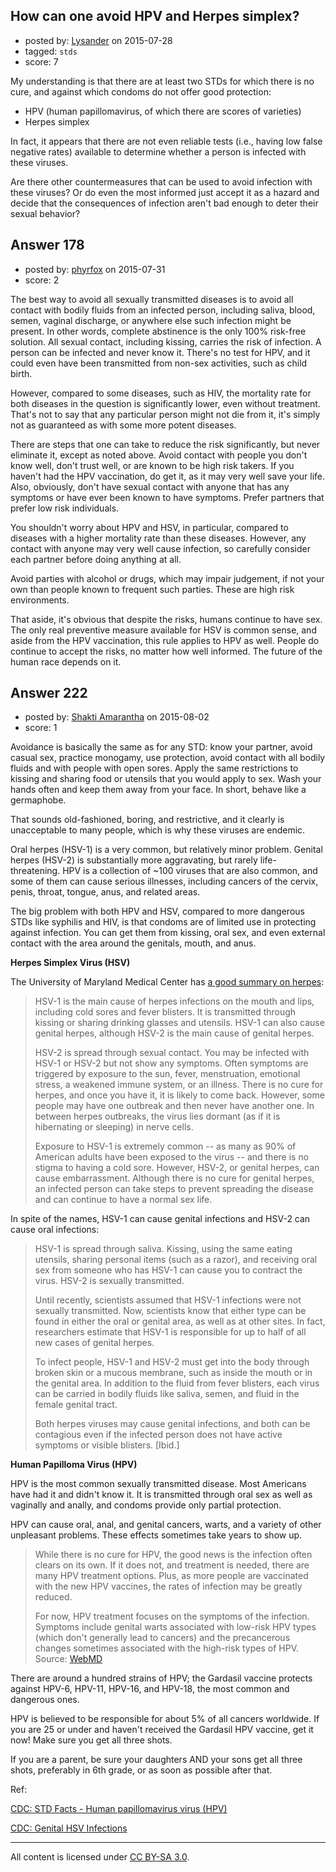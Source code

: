 ## How can one avoid HPV and Herpes simplex?

- posted by: [Lysander](https://stackexchange.com/users/405008/lysander) on 2015-07-28
- tagged: `stds`
- score: 7

My understanding is that there are at least two STDs for which there is no cure, and against which condoms do not offer good protection:

 - HPV (human papillomavirus, of which there are scores of varieties)
 - Herpes simplex

In fact, it appears that there are not even reliable tests (i.e., having low false negative rates) available to determine whether a person is infected with these viruses.

Are there other countermeasures that can be used to avoid infection with these viruses?  Or do even the most informed just accept it as a hazard and decide that the consequences of infection aren't bad enough to deter their sexual behavior?


## Answer 178

- posted by: [phyrfox](https://stackexchange.com/users/2445234/phyrfox) on 2015-07-31
- score: 2

The best way to avoid all sexually transmitted diseases is to avoid all contact with bodily fluids from an infected person, including saliva, blood, semen, vaginal discharge, or anywhere else such infection might be present. In other words, complete abstinence is the only 100% risk-free solution. All sexual contact, including kissing, carries the risk of infection. A person can be infected and never know it. There's no test for HPV, and it could even have been transmitted from non-sex activities, such as child birth.

However, compared to some diseases, such as HIV, the mortality rate for both diseases in the question is significantly lower, even without treatment. That's not to say that any particular person might not die from it, it's simply not as guaranteed as with some more potent diseases.

There are steps that one can take to reduce the risk significantly, but never eliminate it, except as noted above. Avoid contact with people you don't know well, don't trust well, or are known to be high risk takers. If you haven't had the HPV vaccination, do get it, as it may very well save your life. Also, obviously, don't have sexual contact with anyone that has any symptoms or have ever been known to have symptoms. Prefer partners that prefer low risk individuals.

You shouldn't worry about HPV and HSV, in particular, compared to diseases with a higher mortality rate than these diseases. However, any contact with anyone may very well cause infection, so carefully consider each partner before doing anything at all.

Avoid parties with alcohol or drugs, which may impair judgement, if not your own than people known to frequent such parties. These are high risk environments.

That aside, it's obvious that despite the risks, humans continue to have sex. The only real preventive measure available for HSV is common sense, and aside from the HPV vaccination, this rule applies to HPV as well. People do continue to accept the risks, no matter how well informed. The future of the human race depends on it. 


## Answer 222

- posted by: [Shakti Amarantha](https://stackexchange.com/users/6557352/shakti-amarantha) on 2015-08-02
- score: 1

<p>Avoidance is basically the same as for any STD:  know your partner, avoid casual sex, practice monogamy, use protection, avoid contact with all bodily fluids and with people with open sores.  Apply the same restrictions to kissing and sharing food or utensils that you would apply to sex.   Wash your hands often and keep them away from your face. In short, behave like a germaphobe.</p>

<p>That sounds old-fashioned, boring, and restrictive, and it clearly is unacceptable to many people, which is why these viruses are endemic.</p>

<p>Oral herpes (HSV-1) is a very common, but relatively minor problem.  Genital herpes (HSV-2) is substantially more aggravating, but rarely life-threatening. HPV is a collection of ~100 viruses that are also common, and some of them can cause serious illnesses, including cancers of the cervix, penis, throat, tongue, anus, and related areas.</p>

<p>The big problem with both HPV and HSV, compared to more dangerous STDs like syphilis and HIV, is that condoms are of limited use in protecting against infection.  You can get them from kissing, oral sex, and even external contact with the area around the genitals, mouth, and anus.</p>

<p><strong>Herpes Simplex Virus (HSV)</strong></p>

<p>The University of Maryland Medical Center has <a href="http://umm.edu/health/medical/altmed/condition/herpes-simplex-virus#ixzz3hg4fgkkQ" rel="nofollow">a good summary on herpes</a>:</p>

<blockquote>
  <p>HSV-1 is the main cause of herpes infections on the mouth and lips,
  including cold sores and fever blisters. It is transmitted through
  kissing or sharing drinking glasses and utensils. HSV-1 can also cause
  genital herpes, although HSV-2 is the main cause of genital herpes.</p>
  
  <p>HSV-2 is spread through sexual contact. You may be infected with HSV-1
  or HSV-2 but not show any symptoms. Often symptoms are triggered by
  exposure to the sun, fever, menstruation, emotional stress, a weakened
  immune system, or an illness. There is no cure for herpes, and once
  you have it, it is likely to come back. However, some people may have
  one outbreak and then never have another one. In between herpes
  outbreaks, the virus lies dormant (as if it is hibernating or
  sleeping) in nerve cells.</p>
  
  <p>Exposure to HSV-1 is extremely common -- as many as 90% of American
  adults have been exposed to the virus -- and there is no stigma to
  having a cold sore.  However, HSV-2, or genital herpes, can cause
  embarrassment. Although there is no cure for genital herpes, an
  infected person can take steps to prevent spreading the disease and
  can continue to have a normal sex life.</p>
</blockquote>

<p>In spite of the names, HSV-1 can cause genital infections and HSV-2 can cause oral infections:</p>

<blockquote>
  <p>HSV-1 is spread through saliva. Kissing, using the same eating
  utensils, sharing personal items (such as a razor), and receiving oral
  sex from someone who has HSV-1 can cause you to contract the virus.
  HSV-2 is sexually transmitted.</p>
  
  <p>Until recently, scientists assumed that HSV-1 infections were not
  sexually transmitted. Now, scientists know that either type can be
  found in either the oral or genital area, as well as at other sites.
  In fact, researchers estimate that HSV-1 is responsible for up to half
  of all new cases of genital herpes.</p>
  
  <p>To infect people, HSV-1 and HSV-2 must get into the body through
  broken skin or a mucous membrane, such as inside the mouth or in the
  genital area. In addition to the fluid from fever blisters, each virus
  can be carried in bodily fluids like saliva, semen, and fluid in the
  female genital tract.</p>
  
  <p>Both herpes viruses may cause genital infections, and both can be
  contagious even if the infected person does not have active symptoms
  or visible blisters.
  [Ibid.]</p>
</blockquote>

<p><strong>Human Papilloma Virus (HPV)</strong></p>

<p>HPV is the most common sexually transmitted disease.  Most Americans have had it and didn't know it.  It is transmitted through oral sex as well as vaginally and anally, and condoms provide only partial protection.</p>

<p>HPV can cause oral, anal, and genital cancers, warts, and a variety of other unpleasant problems.  These effects sometimes take years to show up.</p>

<blockquote>
  <p>While there is no cure for HPV, the good news is the infection often
  clears on its own. If it does not, and treatment is needed, there are
  many HPV treatment options. Plus, as more people are vaccinated with
  the new HPV vaccines, the rates of infection may be greatly reduced.</p>
  
  <p>For now, HPV treatment focuses on the symptoms of the infection.
  Symptoms include genital warts associated with low-risk HPV types
  (which don't generally lead to cancers) and the precancerous changes
  sometimes associated with the high-risk types of HPV.
  Source: <a href="http://www.webmd.com/sexual-conditions/hpv-genital-warts/hpv-treatment-is-there-hpv-cure" rel="nofollow">WebMD</a></p>
</blockquote>

<p>There are around a hundred strains of HPV; the Gardasil vaccine protects against HPV-6, HPV-11, HPV-16, and HPV-18, the most common and dangerous ones.</p>

<p>HPV is believed to be responsible for about 5% of all cancers worldwide.  If you are 25 or under and haven't received the Gardasil HPV vaccine, get it now! Make sure you get all three shots.</p>

<p>If you are a parent, be sure your daughters AND your sons get all three shots, preferably in 6th grade, or as soon as possible after that.</p>

<p>Ref:</p>

<p><a href="http://www.cdc.gov/std/hpv/stdfact-hpv.htm" rel="nofollow">CDC: STD Facts - Human papillomavirus virus (HPV)</a></p>

<p><a href="http://www.cdc.gov/std/tg2015/herpes.htm" rel="nofollow">CDC: Genital HSV Infections</a></p>




---

All content is licensed under [CC BY-SA 3.0](https://creativecommons.org/licenses/by-sa/3.0/).
